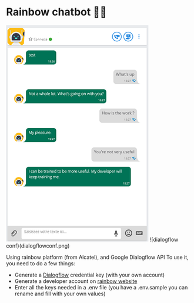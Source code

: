 ﻿# Rainbow chatbot 🤖🌈

![screen_app](screenshot_chatbot.png)
![dialogflow conf}(dialogflowconf.png)

Using rainbow platform (from Alcatel), and Google Dialogflow API
To use it, you need to do a few things:

- Generate a [Dialogflow](https://dialogflow.com/docs/reference/v2-agent-setup) credential key (with your own account)
- Generate a developer account on [rainbow website](https://hub.openrainbow.com/#/)
- Enter all the keys needed in a .env file (you have a .env.sample you can rename and fill with your own values)
